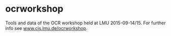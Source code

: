 # ocrworkshop
Tools and data of the OCR workshop held at LMU 2015-09-14/15.
For further info see www.cis.lmu.de/ocrworkshop.
